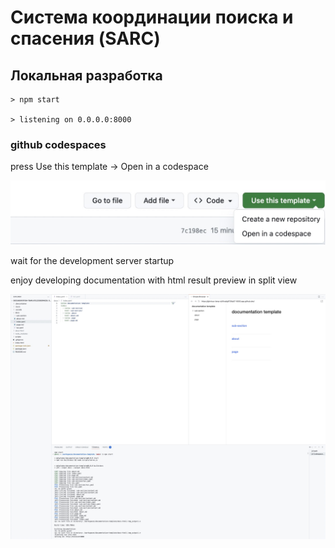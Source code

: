 # Система координации поиска и спасения (SARC)

## Локальная разработка

```
> npm start

> listening on 0.0.0.0:8000

```

### github codespaces

press Use this template -> Open in a codespace

![open in a codespace](images/open-in-a-codespace.jpeg)

wait for the development server startup

enjoy developing documentation with html result preview in split view

![codespaces project](images/codespaces-project.jpeg)

